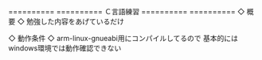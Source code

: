 ========== ==========
  Ｃ言語練習
========== ==========
◇ 概要 ◇
勉強した内容をあげているだけ

◇ 動作条件 ◇
arm-linux-gnueabi用にコンパイルしてるので
基本的にはwindows環境では動作確認できない
